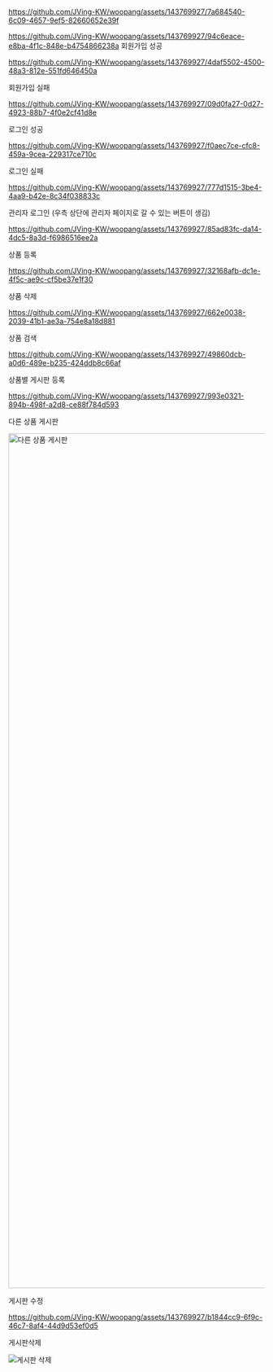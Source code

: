 
https://github.com/JVing-KW/woopang/assets/143769927/7a684540-6c09-4657-9ef5-82660652e39f

https://github.com/JVing-KW/woopang/assets/143769927/94c6eace-e8ba-4f1c-848e-b4754866238a
회원가입 성공 

https://github.com/JVing-KW/woopang/assets/143769927/4daf5502-4500-48a3-812e-551fd646450a



회원가입 실패



https://github.com/JVing-KW/woopang/assets/143769927/09d0fa27-0d27-4923-88b7-4f0e2cf41d8e




로그인 성공 


https://github.com/JVing-KW/woopang/assets/143769927/f0aec7ce-cfc8-459a-9cea-229317ce710c



로그인 실패


https://github.com/JVing-KW/woopang/assets/143769927/777d1515-3be4-4aa9-b42e-8c34f038833c





관리자 로그인 (우측 상단에 관리자 페이지로 갈 수 있는 버튼이 생김)



https://github.com/JVing-KW/woopang/assets/143769927/85ad83fc-da14-4dc5-8a3d-f6986516ee2a



상품 등록




https://github.com/JVing-KW/woopang/assets/143769927/32168afb-dc1e-4f5c-ae9c-cf5be37e1f30




상품 삭제




https://github.com/JVing-KW/woopang/assets/143769927/662e0038-2039-41b1-ae3a-754e8a18d881




상품 검색





https://github.com/JVing-KW/woopang/assets/143769927/49860dcb-a0d6-489e-b235-424ddb8c66af






상품별 게시판 등록




https://github.com/JVing-KW/woopang/assets/143769927/993e0321-894b-498f-a2d8-ce88f784d593


다른 상품 게시판


<img width="1680" alt="다른 상품 게시판" src="https://github.com/JVing-KW/woopang/assets/143769927/0aa5ca64-2226-412a-8551-aa5ffcf81995">



게시판 수정



https://github.com/JVing-KW/woopang/assets/143769927/b1844cc9-6f9c-46c7-8af4-44d9d53ef0d5




게시판삭제 

![게시판 삭제](https://github.com/JVing-KW/woopang/assets/143769927/3f546a6f-58c9-4c26-9d5d-adeaef6531b6)


